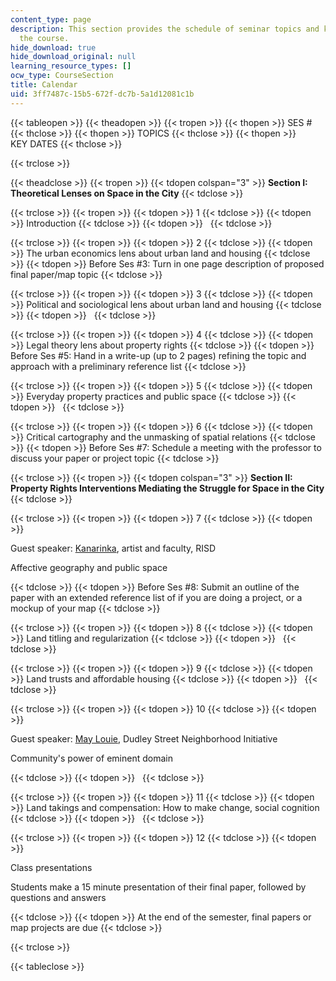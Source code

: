 ```yaml
---
content_type: page
description: This section provides the schedule of seminar topics and key dates for
  the course.
hide_download: true
hide_download_original: null
learning_resource_types: []
ocw_type: CourseSection
title: Calendar
uid: 3ff7487c-15b5-672f-dc7b-5a1d12081c1b
---
```


{{< tableopen >}}
{{< theadopen >}}
{{< tropen >}}
{{< thopen >}}
SES #
{{< thclose >}}
{{< thopen >}}
TOPICS
{{< thclose >}}
{{< thopen >}}
KEY DATES
{{< thclose >}}

{{< trclose >}}

{{< theadclose >}}
{{< tropen >}}
{{< tdopen colspan="3" >}}
**Section I: Theoretical Lenses on Space in the City**
{{< tdclose >}}

{{< trclose >}}
{{< tropen >}}
{{< tdopen >}}
1
{{< tdclose >}}
{{< tdopen >}}
Introduction
{{< tdclose >}}
{{< tdopen >}}
 
{{< tdclose >}}

{{< trclose >}}
{{< tropen >}}
{{< tdopen >}}
2
{{< tdclose >}}
{{< tdopen >}}
The urban economics lens about urban land and housing
{{< tdclose >}}
{{< tdopen >}}
Before Ses #3: Turn in one page description of proposed final paper/map topic
{{< tdclose >}}

{{< trclose >}}
{{< tropen >}}
{{< tdopen >}}
3
{{< tdclose >}}
{{< tdopen >}}
Political and sociological lens about urban land and housing
{{< tdclose >}}
{{< tdopen >}}
 
{{< tdclose >}}

{{< trclose >}}
{{< tropen >}}
{{< tdopen >}}
4
{{< tdclose >}}
{{< tdopen >}}
Legal theory lens about property rights
{{< tdclose >}}
{{< tdopen >}}
Before Ses #5: Hand in a write-up (up to 2 pages) refining the topic and approach with a preliminary reference list
{{< tdclose >}}

{{< trclose >}}
{{< tropen >}}
{{< tdopen >}}
5
{{< tdclose >}}
{{< tdopen >}}
Everyday property practices and public space
{{< tdclose >}}
{{< tdopen >}}
 
{{< tdclose >}}

{{< trclose >}}
{{< tropen >}}
{{< tdopen >}}
6
{{< tdclose >}}
{{< tdopen >}}
Critical cartography and the unmasking of spatial relations
{{< tdclose >}}
{{< tdopen >}}
Before Ses #7: Schedule a meeting with the professor to discuss your paper or project topic
{{< tdclose >}}

{{< trclose >}}
{{< tropen >}}
{{< tdopen colspan="3" >}}
**Section II: Property Rights Interventions Mediating the Struggle for Space in the City**
{{< tdclose >}}

{{< trclose >}}
{{< tropen >}}
{{< tdopen >}}
7
{{< tdclose >}}
{{< tdopen >}}


Guest speaker: [Kanarinka](http://www.kanarinka.com/project/boston-coastline-future-past/), artist and faculty, RISD

Affective geography and public space


{{< tdclose >}}
{{< tdopen >}}
Before Ses #8: Submit an outline of the paper with an extended reference list of if you are doing a project, or a mockup of your map
{{< tdclose >}}

{{< trclose >}}
{{< tropen >}}
{{< tdopen >}}
8
{{< tdclose >}}
{{< tdopen >}}
Land titling and regularization
{{< tdclose >}}
{{< tdopen >}}
 
{{< tdclose >}}

{{< trclose >}}
{{< tropen >}}
{{< tdopen >}}
9
{{< tdclose >}}
{{< tdopen >}}
Land trusts and affordable housing
{{< tdclose >}}
{{< tdopen >}}
 
{{< tdclose >}}

{{< trclose >}}
{{< tropen >}}
{{< tdopen >}}
10
{{< tdclose >}}
{{< tdopen >}}


Guest speaker: [May Louie](http://static1.squarespace.com/static/5515d04fe4b0263cc20b3984/t/5527c7dce4b0c85c2c9cf841/1428670428546/Dudley+Street+Neighborhood+Initiative+youth+members+help+make+abandoned+lot+shine+-+Roxbury+-+Your+Town+-+Boston+8.6.12.pdf), Dudley Street Neighborhood Initiative

Community's power of eminent domain


{{< tdclose >}}
{{< tdopen >}}
 
{{< tdclose >}}

{{< trclose >}}
{{< tropen >}}
{{< tdopen >}}
11
{{< tdclose >}}
{{< tdopen >}}
Land takings and compensation: How to make change, social cognition
{{< tdclose >}}
{{< tdopen >}}
 
{{< tdclose >}}

{{< trclose >}}
{{< tropen >}}
{{< tdopen >}}
12
{{< tdclose >}}
{{< tdopen >}}


Class presentations

Students make a 15 minute presentation of their final paper, followed by questions and answers


{{< tdclose >}}
{{< tdopen >}}
At the end of the semester, final papers or map projects are due
{{< tdclose >}}

{{< trclose >}}

{{< tableclose >}}